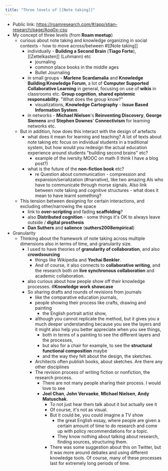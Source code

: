 ```yaml
---
title: "Three levels of [[Note taking]]"
---
```


- Public link: https://roamresearch.com/#/app/stian-research/page/Aoq0x-csu
- My concept of three levels (from **Roam meetup**)
    - curious about note taking and knowledge organizing in social contexts - how to move across/between #[[Note taking]]
        - individually - **Building a Second Brain** (**Tiago Forte**), [[Zettelkasten]] (Luhmann) etc
            - journaling
            - common place books in the middle ages
            - Bullet Journaling
        - in small groups - **Marlene Scardamalia** and **Knowledge Building**/**Knowledge Forum**, a lot of **Computer Supported Collaborative Learning** in general, focusing on use of **wikis** in classrooms etc. **Group cognition**, **shared epistemic responsability**. "What does the group know?"
            - visualizations, **Knowledge Cartography** - **Issue Based Information System**
        - in networks - **Michael Nielsen**'s **Reinventing Discovery**, **George Siemens** and **Stephen Downes**' **Connectivism** for learning networks etc.
    - But in addition, how does this interact with the design of artefacts
        - what does it mean for learning and teaching? A lot of texts about note taking etc focus on individual students in a traditional system, but how would you redesign the actual education experience around students "building second brains" etc?
            - example of the iversity MOOC on math (I think I have a blog post?)
        - what is the future of the **non-fiction book** etc?
            - re Question about communication - compression and expansion/serialization (#narrative), like two amazing AIs who have to communicate through morse signals. Also link between note taking and cognitive structures - what does it mean to have learnt something?
    - This tension between designing for certain interactions, and excluding other/narrowing the space
        - link to **over-scripting** and fading **scaffolding**?
        - also **Distributed cognition** - some things it's OK to always leave outside / **digital prosthesis**
        - **Dan Suthers** and **salience** (**suthers2008empirical**)
- Granularity
    - Thinking about the framework of note taking across multiple dimensions also in terms of time, and granularity size.
        - I used to have theories of **granularity of collaboration**, and also **crowdsourcing**
            - things like Wikipedia and **Yochai Benkler**.
            - And of course, it also connects to **collaborative writing**, and the research both on **live synchronous collaboration** and academic collaboration.
        - also curious about how people show off their knowledge processes.  #**Knowledge work showcase**
        - So sharing drafts and rounds of revisions from journals
            - like the comparative education journals,
            - people showing their process like crafts, drawing and painting
                - the English portrait artist show,
            - although you cannot replicate the method, but it gives you a much deeper understanding because you see the layers and it might also help you better appreciate when you see things,
                - both in terms of a painting to see the different layers and the processes,
                - but also for a chair for example, to see the **structural functional composition** maybe
                - and the way they felt about the design, the sketches.
            - Architects often publish books, about sketches. Are there any other disciplines
            - The revision process of writing fiction or nonfiction, the research process.
                - There are not many people sharing their process. I would love to see
                - **Joel Chan**, **John Vervaeke**, **MIchael Nielsen**, **Andy Matuschak**.
                    - To not just hear them talk about it but actually see it
                    - Of course, it's not as visual.
                    - But it could be, you could imagine a TV show
                        - the great English essay, where people are given a certain amount of time to do research and come up with policy recommendations for a topic.
                        - They know nothing about talking about research, finding sources, structuring them.
                    - There was some suggestion about this on Twitter, but it was more around debates and using different knowledge tools. Of course, many of these processes last for extremely long periods of time.
